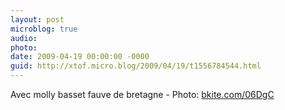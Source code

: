 ```yaml
---
layout: post
microblog: true
audio: 
photo: 
date: 2009-04-19 00:00:00 -0000
guid: http://xtof.micro.blog/2009/04/19/t1556784544.html
---
```

Avec molly basset fauve de bretagne  - Photo: [bkite.com/06DgC](http://bkite.com/06DgC)

